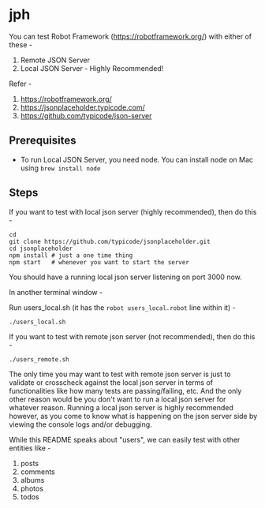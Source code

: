 # jph

You can test Robot Framework (https://robotframework.org/) with either of these -

1. Remote JSON Server
2. Local JSON Server - Highly Recommended!

Refer -

1. https://robotframework.org/
2. https://jsonplaceholder.typicode.com/
3. https://github.com/typicode/json-server

## Prerequisites

- To run Local JSON Server, you need node. You can install node on Mac using `brew install node`

## Steps

If you want to test with local json server (highly recommended), then do this -

```
cd
git clone https://github.com/typicode/jsonplaceholder.git
cd jsonplaceholder
npm install # just a one time thing
npm start   # whenever you want to start the server
```

You should have a running local json server listening on port 3000 now.

In another terminal window -

Run users_local.sh (it has the ```robot users_local.robot``` line within it) -

```./users_local.sh```

If you want to test with remote json server (not recommended), then do this -

```./users_remote.sh```

The only time you may want to test with remote json server is just to validate or crosscheck against the local json server in terms of functionalities like how many tests are passing/failing, etc. And the only other reason would be you don't want to run a local json server for whatever reason. Running a local json server is highly recommended however, as you come to know what is happening on the json server side by viewing the console logs and/or debugging.

While this README speaks about "users", we can easily test with other entities like -

1. posts
2. comments
3. albums
4. photos
5. todos
